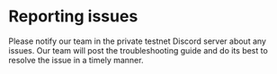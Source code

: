 # Reporting issues

Please notify our team in the private testnet Discord server about any issues. Our team will post the troubleshooting guide and do its best to resolve the issue in a timely manner.
